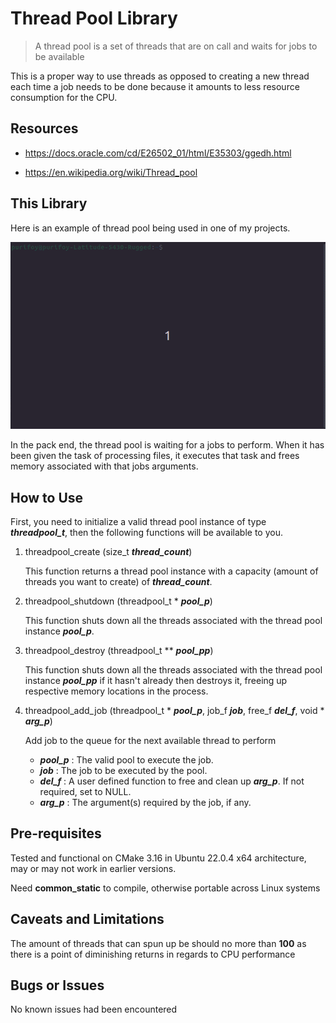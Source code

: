 
# Thread Pool Library

> A thread pool is a set of threads that are on call and waits for jobs to be available

This is a proper way to use threads as opposed to creating a new thread each time a job needs to be done
because it amounts to less resource consumption for the CPU.

## Resources

- https://docs.oracle.com/cd/E26502_01/html/E35303/ggedh.html

- https://en.wikipedia.org/wiki/Thread_pool

## This Library

Here is an example of thread pool being used in one of my projects.

![Thread Pool Demo](./assets/threadcalc_pool_demo.gif)

In the pack end, the thread pool is waiting for a jobs to perform.  When it has been given the task of processing files, it executes that task and frees memory associated with that jobs arguments.

## How to Use

First, you need to initialize a valid thread pool instance of type ***threadpool_t***, then the following functions will be available to you.

1. threadpool_create (size_t ***thread_count***)

    This function returns a thread pool instance with a capacity (amount of threads you want to create) of ***thread_count***.

2. threadpool_shutdown (threadpool_t * ***pool_p***)

    This function shuts down all the threads associated with the thread pool instance ***pool_p***.

3. threadpool_destroy (threadpool_t ** ***pool_pp***)

    This function shuts down all the threads associated with the thread pool instance ***pool_pp*** if it hasn't already then destroys it, freeing up respective memory locations in the process.

4. threadpool_add_job (threadpool_t * ***pool_p***, job_f ***job***,
free_f ***del_f***, void * ***arg_p***)

    Add job to the queue for the next available thread to perform

    - ***pool_p*** : The valid pool to execute the job.
    - ***job*** : The job to be executed by the pool.
    - ***del_f*** : A user defined function to free and clean up ***arg_p***. If not required, set to NULL.
    - ***arg_p*** : The argument(s) required by the job, if any.

## Pre-requisites

Tested and functional on CMake 3.16 in Ubuntu 22.0.4 x64 architecture, may or may not work in earlier versions.

Need **common_static** to compile, otherwise portable across Linux systems

## Caveats and Limitations

The amount of threads that can spun up be should no more than **100** as there is a point of diminishing returns in regards to CPU performance

## Bugs or Issues

No known issues had been encountered